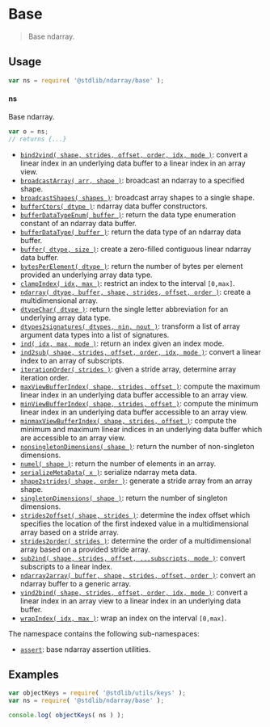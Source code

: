 <!--

@license Apache-2.0

Copyright (c) 2018 The Stdlib Authors.

Licensed under the Apache License, Version 2.0 (the "License");
you may not use this file except in compliance with the License.
You may obtain a copy of the License at

   http://www.apache.org/licenses/LICENSE-2.0

Unless required by applicable law or agreed to in writing, software
distributed under the License is distributed on an "AS IS" BASIS,
WITHOUT WARRANTIES OR CONDITIONS OF ANY KIND, either express or implied.
See the License for the specific language governing permissions and
limitations under the License.

-->

# Base

> Base ndarray.

<section class="usage">

## Usage

```javascript
var ns = require( '@stdlib/ndarray/base' );
```

#### ns

Base ndarray.

```javascript
var o = ns;
// returns {...}
```

<!-- <toc keywords="-assertion" > -->

<div class="namespace-toc">

-   <span class="signature">[`bind2vind( shape, strides, offset, order, idx, mode )`][@stdlib/ndarray/base/bind2vind]</span><span class="delimiter">: </span><span class="description">convert a linear index in an underlying data buffer to a linear index in an array view.</span>
-   <span class="signature">[`broadcastArray( arr, shape )`][@stdlib/ndarray/base/broadcast-array]</span><span class="delimiter">: </span><span class="description">broadcast an ndarray to a specified shape.</span>
-   <span class="signature">[`broadcastShapes( shapes )`][@stdlib/ndarray/base/broadcast-shapes]</span><span class="delimiter">: </span><span class="description">broadcast array shapes to a single shape.</span>
-   <span class="signature">[`bufferCtors( dtype )`][@stdlib/ndarray/base/buffer-ctors]</span><span class="delimiter">: </span><span class="description">ndarray data buffer constructors.</span>
-   <span class="signature">[`bufferDataTypeEnum( buffer )`][@stdlib/ndarray/base/buffer-dtype-enum]</span><span class="delimiter">: </span><span class="description">return the data type enumeration constant of an ndarray data buffer.</span>
-   <span class="signature">[`bufferDataType( buffer )`][@stdlib/ndarray/base/buffer-dtype]</span><span class="delimiter">: </span><span class="description">return the data type of an ndarray data buffer.</span>
-   <span class="signature">[`buffer( dtype, size )`][@stdlib/ndarray/base/buffer]</span><span class="delimiter">: </span><span class="description">create a zero-filled contiguous linear ndarray data buffer.</span>
-   <span class="signature">[`bytesPerElement( dtype )`][@stdlib/ndarray/base/bytes-per-element]</span><span class="delimiter">: </span><span class="description">return the number of bytes per element provided an underlying array data type.</span>
-   <span class="signature">[`clampIndex( idx, max )`][@stdlib/ndarray/base/clamp-index]</span><span class="delimiter">: </span><span class="description">restrict an index to the interval `[0,max]`.</span>
-   <span class="signature">[`ndarray( dtype, buffer, shape, strides, offset, order )`][@stdlib/ndarray/base/ctor]</span><span class="delimiter">: </span><span class="description">create a multidimensional array.</span>
-   <span class="signature">[`dtypeChar( dtype )`][@stdlib/ndarray/base/dtype-char]</span><span class="delimiter">: </span><span class="description">return the single letter abbreviation for an underlying array data type.</span>
-   <span class="signature">[`dtypes2signatures( dtypes, nin, nout )`][@stdlib/ndarray/base/dtypes2signatures]</span><span class="delimiter">: </span><span class="description">transform a list of array argument data types into a list of signatures.</span>
-   <span class="signature">[`ind( idx, max, mode )`][@stdlib/ndarray/base/ind]</span><span class="delimiter">: </span><span class="description">return an index given an index mode.</span>
-   <span class="signature">[`ind2sub( shape, strides, offset, order, idx, mode )`][@stdlib/ndarray/base/ind2sub]</span><span class="delimiter">: </span><span class="description">convert a linear index to an array of subscripts.</span>
-   <span class="signature">[`iterationOrder( strides )`][@stdlib/ndarray/base/iteration-order]</span><span class="delimiter">: </span><span class="description">given a stride array, determine array iteration order.</span>
-   <span class="signature">[`maxViewBufferIndex( shape, strides, offset )`][@stdlib/ndarray/base/max-view-buffer-index]</span><span class="delimiter">: </span><span class="description">compute the maximum linear index in an underlying data buffer accessible to an array view.</span>
-   <span class="signature">[`minViewBufferIndex( shape, strides, offset )`][@stdlib/ndarray/base/min-view-buffer-index]</span><span class="delimiter">: </span><span class="description">compute the minimum linear index in an underlying data buffer accessible to an array view.</span>
-   <span class="signature">[`minmaxViewBufferIndex( shape, strides, offset )`][@stdlib/ndarray/base/minmax-view-buffer-index]</span><span class="delimiter">: </span><span class="description">compute the minimum and maximum linear indices in an underlying data buffer which are accessible to an array view.</span>
-   <span class="signature">[`nonsingletonDimensions( shape )`][@stdlib/ndarray/base/nonsingleton-dimensions]</span><span class="delimiter">: </span><span class="description">return the number of non-singleton dimensions.</span>
-   <span class="signature">[`numel( shape )`][@stdlib/ndarray/base/numel]</span><span class="delimiter">: </span><span class="description">return the number of elements in an array.</span>
-   <span class="signature">[`serializeMetaData( x )`][@stdlib/ndarray/base/serialize-meta-data]</span><span class="delimiter">: </span><span class="description">serialize ndarray meta data.</span>
-   <span class="signature">[`shape2strides( shape, order )`][@stdlib/ndarray/base/shape2strides]</span><span class="delimiter">: </span><span class="description">generate a stride array from an array shape.</span>
-   <span class="signature">[`singletonDimensions( shape )`][@stdlib/ndarray/base/singleton-dimensions]</span><span class="delimiter">: </span><span class="description">return the number of singleton dimensions.</span>
-   <span class="signature">[`strides2offset( shape, strides )`][@stdlib/ndarray/base/strides2offset]</span><span class="delimiter">: </span><span class="description">determine the index offset which specifies the location of the first indexed value in a multidimensional array based on a stride array.</span>
-   <span class="signature">[`strides2order( strides )`][@stdlib/ndarray/base/strides2order]</span><span class="delimiter">: </span><span class="description">determine the order of a multidimensional array based on a provided stride array.</span>
-   <span class="signature">[`sub2ind( shape, strides, offset, ...subscripts, mode )`][@stdlib/ndarray/base/sub2ind]</span><span class="delimiter">: </span><span class="description">convert subscripts to a linear index.</span>
-   <span class="signature">[`ndarray2array( buffer, shape, strides, offset, order )`][@stdlib/ndarray/base/to-array]</span><span class="delimiter">: </span><span class="description">convert an ndarray buffer to a generic array.</span>
-   <span class="signature">[`vind2bind( shape, strides, offset, order, idx, mode )`][@stdlib/ndarray/base/vind2bind]</span><span class="delimiter">: </span><span class="description">convert a linear index in an array view to a linear index in an underlying data buffer.</span>
-   <span class="signature">[`wrapIndex( idx, max )`][@stdlib/ndarray/base/wrap-index]</span><span class="delimiter">: </span><span class="description">wrap an index on the interval `[0,max]`.</span>

</div>

<!-- </toc> -->

The namespace contains the following sub-namespaces:

<!-- <toc pattern="*"> -->

<div class="namespace-toc">

-   <span class="signature">[`assert`][@stdlib/ndarray/base/assert]</span><span class="delimiter">: </span><span class="description">base ndarray assertion utilities.</span>

</div>

<!-- </toc> -->

</section>

<!-- /.usage -->

<section class="examples">

## Examples

<!-- TODO: better examples -->

<!-- eslint no-undef: "error" -->

```javascript
var objectKeys = require( '@stdlib/utils/keys' );
var ns = require( '@stdlib/ndarray/base' );

console.log( objectKeys( ns ) );
```

</section>

<!-- /.examples -->

<!-- Section for related `stdlib` packages. Do not manually edit this section, as it is automatically populated. -->

<section class="related">

</section>

<!-- /.related -->

<!-- Section for all links. Make sure to keep an empty line after the `section` element and another before the `/section` close. -->

<section class="links">

<!-- <toc-links> -->

[@stdlib/ndarray/base/assert]: https://github.com/stdlib-js/ndarray/tree/main/base/assert

[@stdlib/ndarray/base/bind2vind]: https://github.com/stdlib-js/ndarray/tree/main/base/bind2vind

[@stdlib/ndarray/base/broadcast-array]: https://github.com/stdlib-js/ndarray/tree/main/base/broadcast-array

[@stdlib/ndarray/base/broadcast-shapes]: https://github.com/stdlib-js/ndarray/tree/main/base/broadcast-shapes

[@stdlib/ndarray/base/buffer-ctors]: https://github.com/stdlib-js/ndarray/tree/main/base/buffer-ctors

[@stdlib/ndarray/base/buffer-dtype-enum]: https://github.com/stdlib-js/ndarray/tree/main/base/buffer-dtype-enum

[@stdlib/ndarray/base/buffer-dtype]: https://github.com/stdlib-js/ndarray/tree/main/base/buffer-dtype

[@stdlib/ndarray/base/buffer]: https://github.com/stdlib-js/ndarray/tree/main/base/buffer

[@stdlib/ndarray/base/bytes-per-element]: https://github.com/stdlib-js/ndarray/tree/main/base/bytes-per-element

[@stdlib/ndarray/base/clamp-index]: https://github.com/stdlib-js/ndarray/tree/main/base/clamp-index

[@stdlib/ndarray/base/ctor]: https://github.com/stdlib-js/ndarray/tree/main/base/ctor

[@stdlib/ndarray/base/dtype-char]: https://github.com/stdlib-js/ndarray/tree/main/base/dtype-char

[@stdlib/ndarray/base/dtypes2signatures]: https://github.com/stdlib-js/ndarray/tree/main/base/dtypes2signatures

[@stdlib/ndarray/base/ind]: https://github.com/stdlib-js/ndarray/tree/main/base/ind

[@stdlib/ndarray/base/ind2sub]: https://github.com/stdlib-js/ndarray/tree/main/base/ind2sub

[@stdlib/ndarray/base/iteration-order]: https://github.com/stdlib-js/ndarray/tree/main/base/iteration-order

[@stdlib/ndarray/base/max-view-buffer-index]: https://github.com/stdlib-js/ndarray/tree/main/base/max-view-buffer-index

[@stdlib/ndarray/base/min-view-buffer-index]: https://github.com/stdlib-js/ndarray/tree/main/base/min-view-buffer-index

[@stdlib/ndarray/base/minmax-view-buffer-index]: https://github.com/stdlib-js/ndarray/tree/main/base/minmax-view-buffer-index

[@stdlib/ndarray/base/nonsingleton-dimensions]: https://github.com/stdlib-js/ndarray/tree/main/base/nonsingleton-dimensions

[@stdlib/ndarray/base/numel]: https://github.com/stdlib-js/ndarray/tree/main/base/numel

[@stdlib/ndarray/base/serialize-meta-data]: https://github.com/stdlib-js/ndarray/tree/main/base/serialize-meta-data

[@stdlib/ndarray/base/shape2strides]: https://github.com/stdlib-js/ndarray/tree/main/base/shape2strides

[@stdlib/ndarray/base/singleton-dimensions]: https://github.com/stdlib-js/ndarray/tree/main/base/singleton-dimensions

[@stdlib/ndarray/base/strides2offset]: https://github.com/stdlib-js/ndarray/tree/main/base/strides2offset

[@stdlib/ndarray/base/strides2order]: https://github.com/stdlib-js/ndarray/tree/main/base/strides2order

[@stdlib/ndarray/base/sub2ind]: https://github.com/stdlib-js/ndarray/tree/main/base/sub2ind

[@stdlib/ndarray/base/to-array]: https://github.com/stdlib-js/ndarray/tree/main/base/to-array

[@stdlib/ndarray/base/vind2bind]: https://github.com/stdlib-js/ndarray/tree/main/base/vind2bind

[@stdlib/ndarray/base/wrap-index]: https://github.com/stdlib-js/ndarray/tree/main/base/wrap-index

<!-- </toc-links> -->

</section>

<!-- /.links -->
